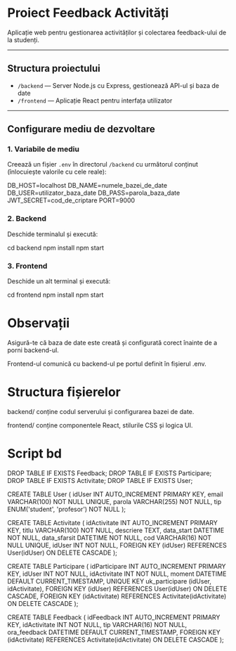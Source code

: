 # Proiect Feedback Activități

Aplicație web pentru gestionarea activităților și colectarea feedback-ului de la studenți.

---

## Structura proiectului

- `/backend` — Server Node.js cu Express, gestionează API-ul și baza de date
- `/frontend` — Aplicație React pentru interfața utilizator

---

## Configurare mediu de dezvoltare

### 1. Variabile de mediu

Creează un fișier `.env` în directorul `/backend` cu următorul conținut (înlocuiește valorile cu cele reale):


DB_HOST=localhost
DB_NAME=numele_bazei_de_date
DB_USER=utilizator_baza_date
DB_PASS=parola_baza_date
JWT_SECRET=cod_de_criptare
PORT=9000



### 2. Backend

Deschide terminalul și execută:


cd backend
npm install
npm start


### 3. Frontend
Deschide un alt terminal și execută:

cd frontend
npm install
npm start


# Observații
Asigură-te că baza de date este creată și configurată corect înainte de a porni backend-ul.

Frontend-ul comunică cu backend-ul pe portul definit în fișierul .env.


# Structura fișierelor
backend/ conține codul serverului și configurarea bazei de date.

frontend/ conține componentele React, stilurile CSS și logica UI.

# Script bd

DROP TABLE IF EXISTS Feedback;
DROP TABLE IF EXISTS Participare;
DROP TABLE IF EXISTS Activitate;
DROP TABLE IF EXISTS User;

CREATE TABLE User (
    idUser INT AUTO_INCREMENT PRIMARY KEY,
    email VARCHAR(100) NOT NULL UNIQUE,
    parola VARCHAR(255) NOT NULL,
    tip ENUM('student', 'profesor') NOT NULL
);

CREATE TABLE Activitate (
    idActivitate INT AUTO_INCREMENT PRIMARY KEY,
    titlu VARCHAR(100) NOT NULL,
    descriere TEXT,
    data_start DATETIME NOT NULL,
    data_sfarsit DATETIME NOT NULL,
    cod VARCHAR(16) NOT NULL UNIQUE,
    idUser INT NOT NULL,
    FOREIGN KEY (idUser) REFERENCES User(idUser)
        ON DELETE CASCADE
);

CREATE TABLE Participare (
    idParticipare INT AUTO_INCREMENT PRIMARY KEY,
    idUser INT NOT NULL,
    idActivitate INT NOT NULL,
    moment DATETIME DEFAULT CURRENT_TIMESTAMP,
    UNIQUE KEY uk_participare (idUser, idActivitate),
    FOREIGN KEY (idUser) REFERENCES User(idUser)
        ON DELETE CASCADE,
    FOREIGN KEY (idActivitate) REFERENCES Activitate(idActivitate)
        ON DELETE CASCADE
);

CREATE TABLE Feedback (
    idFeedback INT AUTO_INCREMENT PRIMARY KEY,
    idActivitate INT NOT NULL,
    tip VARCHAR(16) NOT NULL,     
    ora_feedback DATETIME DEFAULT CURRENT_TIMESTAMP,
    FOREIGN KEY (idActivitate) REFERENCES Activitate(idActivitate)
        ON DELETE CASCADE
);
